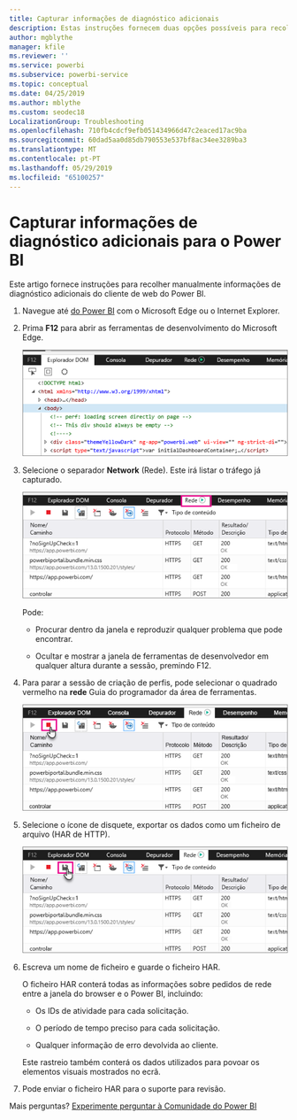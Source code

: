 ```yaml
---
title: Capturar informações de diagnóstico adicionais
description: Estas instruções fornecem duas opções possíveis para recolher manualmente informações de diagnóstico adicionais do cliente Web do Power BI.
author: mgblythe
manager: kfile
ms.reviewer: ''
ms.service: powerbi
ms.subservice: powerbi-service
ms.topic: conceptual
ms.date: 04/25/2019
ms.author: mblythe
ms.custom: seodec18
LocalizationGroup: Troubleshooting
ms.openlocfilehash: 710fb4cdcf9efb051434966d47c2eaced17ac9ba
ms.sourcegitcommit: 60dad5aa0d85db790553e537bf8ac34ee3289ba3
ms.translationtype: MT
ms.contentlocale: pt-PT
ms.lasthandoff: 05/29/2019
ms.locfileid: "65100257"
---
```

# <a name="capture-additional-diagnostic-information-for-power-bi"></a>Capturar informações de diagnóstico adicionais para o Power BI

Este artigo fornece instruções para recolher manualmente informações de diagnóstico adicionais do cliente de web do Power BI.

1. Navegue até [do Power BI](https://app.powerbi.com) com o Microsoft Edge ou o Internet Explorer.

1. Prima **F12** para abrir as ferramentas de desenvolvimento do Microsoft Edge.

   ![Guia de elementos de ferramentas de captura de ecrã do Microsoft Edge Developer.](media/service-admin-capturing-additional-diagnostic-information-for-power-bi/edge-developer-tools.png)

1. Selecione o separador **Network** (Rede). Este irá listar o tráfego já capturado.

   ![Guia de rede de ferramentas de captura de ecrã do Microsoft Edge Developer.](media/service-admin-capturing-additional-diagnostic-information-for-power-bi/edge-network-tab.png)

    Pode:

    * Procurar dentro da janela e reproduzir qualquer problema que pode encontrar.

    * Ocultar e mostrar a janela de ferramentas de desenvolvedor em qualquer altura durante a sessão, premindo F12.

1. Para parar a sessão de criação de perfis, pode selecionar o quadrado vermelho na **rede** Guia do programador da área de ferramentas.

   ![Guia de rede de ferramentas de captura de ecrã do Microsoft Edge Developer com uma chamada fora o botão Parar.](media/service-admin-capturing-additional-diagnostic-information-for-power-bi/edge-network-tab-stop.png)

1. Selecione o ícone de disquete, exportar os dados como um ficheiro de arquivo (HAR de HTTP).

   ![Guia de rede de ferramentas de captura de ecrã do Microsoft Edge Developer com uma nota de aviso do ícone diskette.](media/service-admin-capturing-additional-diagnostic-information-for-power-bi/edge-network-tab-save.png)

1. Escreva um nome de ficheiro e guarde o ficheiro HAR.

    O ficheiro HAR conterá todas as informações sobre pedidos de rede entre a janela do browser e o Power BI, incluindo:

    * Os IDs de atividade para cada solicitação.

    * O período de tempo preciso para cada solicitação.

    * Qualquer informação de erro devolvida ao cliente.

    Este rastreio também conterá os dados utilizados para povoar os elementos visuais mostrados no ecrã.

1. Pode enviar o ficheiro HAR para o suporte para revisão.

Mais perguntas? [Experimente perguntar à Comunidade do Power BI](http://community.powerbi.com/)
